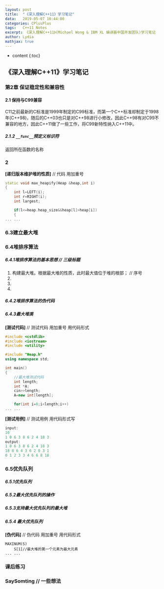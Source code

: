 ```yaml
---
layout:	post
title:	"《深入理解C++11》学习笔记"
data:	2019-05-07 10:44:00
categories: CPlusPlus
tags:	C++11 Notes
excerpt: 《深入理解C++11》(Michael Wong & IBM XL 编译器中国开发团队)学习笔记
author: Lydia
mathjax: true
---
```


* content
{:toc}

## **《深入理解C++11》学习笔记** 

### **第2章 保证稳定性和兼容性**         
#### **2.1 保持与C99兼容**
C11之前最新的C标准是1999年制定的C99标准，而第一个C++标准却制定于1998年(C++98)，随后的C++03也只是对C++98进行小修改，因此C++98有对C99不兼容的地方，因此C++11做了一些工作，将C99新特性纳入C++11中。  
##### **2.1.2 `__func__`预定义标识符**
返回所在函数的名称

### **2**

**[递归版本维护堆的性质]**  // 代码 用加重号
```cpp
static void max_heapify(Heap &heap,int i)
{
	int l=LEFT(i);
	int r=RIGHT(i);
	int largest;

	if(l<=heap.heap_size&&heap[l]>heap[i])
	{
... ...
```

### **6.3建立最大堆**      

### **6.4堆排序算法**

##### **6.4.1堆排序算法的基本思想**     // 三级标题
1. 构建最大堆。根据最大堆的性质，此时最大值位于堆的根部；   // 序号
2. 
3. 
4. 

##### **6.4.2堆排序算法的伪代码**

##### **6.4.3最大堆类**

**[测试代码]**    // 测试代码 用加重号 用代码形式
```cpp
#include <cstdlib>
#include <iostream>
#include <utility>

#include "Heap.h"
using namespace std;

int main()
{
    //最大堆测试代码
    int length;
    int *A;
    cin>>length;
    A=new int[length];

    for(int i=0;i<length;i++)
... ...
```

**[测试用例]**   // 测试用例 用代码形式写
```cpp
input:
10
1 0 6 3 8 6 2 4 18 3
output:
1 0 6 3 8 6 2 4 18 3
18 8 6 4 3 6 2 0 3 1
0 1 2 3 3 4 6 6 8 18
```

### **6.5优先队列**
##### **6.5.1优先队列**

##### **6.5.2最大优先队列的操作**

##### **6.5.3支持最大优先队列的最大堆**

##### **6.5.4 最大优先队列**
**[伪代码]**      // 伪代码 用加重号 用代码形式
```
MAXINUM(S)
	S[1]//最大堆的第一个元素为最大元素
... ...
```
### **课后练习**

### **SaySomting**   // 一些想法 